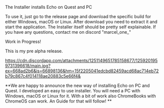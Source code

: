 The Installer installs Echo on Quest and PC

To use it, just go to the release page and download the specific build for either Windows, macOS or Linux.
After download you need to extract it and start the application.
The Installer itself should be pretty self explainable. If you have any questions, contact me on discord "marcel_one_"


Work in Progress!

This is my pre alpha release.


https://cdn.discordapp.com/attachments/1251149651785158677/1259201959731396618/main.jpg?ex=668ad2b6&is=66898136&hm=15f2205041edcbd82459acd68ac714eb72b79c867c4f014118ae20883c5e66f4&

**We are happy to announce the new way of installing Echo on PC and Quest. I developed an easy to use installer. 
You will need a PC with Windows, macOS or Linux for it. With a bit of work also ChromeBooks with ChromeOS can work. An Guide for that will follow! **
